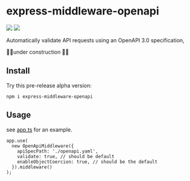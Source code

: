 # express-middleware-openapi

![](https://travis-ci.org/cdimascio/express-middleware-openapi.svg?branch=master) ![](https://img.shields.io/badge/license-MIT-blue.svg)

Automatically validate API requests using an OpenAPI 3.0 specification, 

🚧👷under construction 🚧👷


## Install

Try this pre-release alpha version:

```shell
npm i express-middleware-openapi
```

## Usage

see [app.ts](test/app.ts) for an example.

```
app.use(
  new OpenApiMiddleware({
    apiSpecPath: './openapi.yaml',
    validate: true, // should be default
    enableObjectCoercion: true, // should be the default
  }).middleware()
);
```
